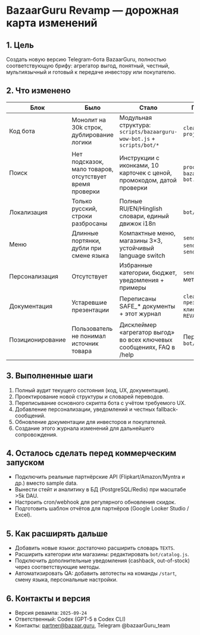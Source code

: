 ﻿# BazaarGuru Revamp — дорожная карта изменений

## 1. Цель
Создать новую версию Telegram-бота BazaarGuru, полностью соответствующую брифу: агрегатор выгод, понятный, честный, мультиязычный и готовый к передаче инвестору или покупателю.

## 2. Что изменено
| Блок | Было | Стало | Где смотреть |
| --- | --- | --- | --- |
| Код бота | Монолит на 30k строк, дублирование логики | Модульная структура: `scripts/bazaarguru-wow-bot.js` + `scripts/bot/*` | `clean-project/scripts` |
| Поиск | Нет подсказок, мало товаров, отсутствует время проверки | Инструкции с иконками, 10 карточек с ценой, промокодом, датой проверки | `processSearch` в `bazaarguru-wow-bot.js` |
| Локализация | Только русский, строки разбросаны | Полные RU/EN/Hinglish словари, единый движок i18n | `bot/i18n.js` |
| Меню | Длинные портянки, дубли при смене языка | Компактные меню, магазины 3×3, устойчивый language switch | `sendMainMenu`, `sendStores`, `sendLanguageMenu` |
| Персонализация | Отсутствует | Избранные категории, бюджет, уведомления + примеры | `sendPersonal*` методы |
| Документация | Устаревшие презентации | Переписаны SAFE_* документы + этот журнал | `clean-project/презентация клиенту`, `REVAMP_CHANGELOG.md` |
| Позиционирование | Пользователь не понимал источник товара | Дисклеймер «агрегатор выгод» во всех ключевых сообщениях, FAQ в /help | Переводы в `bot/i18n.js` |

## 3. Выполненные шаги
1. Полный аудит текущего состояния (код, UX, документация).
2. Проектирование новой структуры и словарей переводов.
3. Переписывание основного скрипта бота с учётом требуемого UX.
4. Добавление персонализации, уведомлений и честных fallback-сообщений.
5. Обновление документации для инвесторов и покупателей.
6. Создание этого журнала изменений для дальнейшего сопровождения.

## 4. Осталось сделать перед коммерческим запуском
- Подключить реальные партнёрские API (Flipkart/Amazon/Myntra и др.) вместо sample data.
- Вынести стейт и аналитику в БД (PostgreSQL/Redis) при масштабе >5k DAU.
- Настроить cron/webhook для регулярного обновления скидок.
- Подготовить шаблон отчётов для партнёров (Google Looker Studio / Excel).

## 5. Как расширять дальше
- Добавить новые языки: достаточно расширить словарь `TEXTS`.
- Расширить категории или магазины: редактировать `bot/catalog.js`.
- Подключить дополнительные уведомления (cashback, out-of-stock) через соответствующие методы.
- Автоматизировать QA: добавить автотесты на команды `/start`, смену языка, персональные настройки.

## 6. Контакты и версия
- Версия ревампа: `2025-09-24`
- Ответственный: Codex (GPT-5 в Codex CLI)
- Контакты: partner@bazaar.guru, Telegram @bazaarGuru_team
